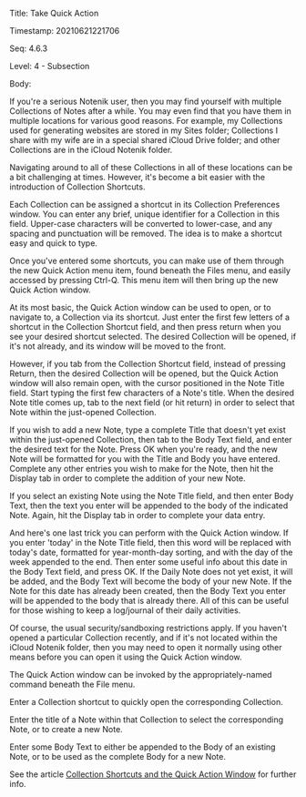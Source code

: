 Title:  Take Quick Action

Timestamp: 20210621221706

Seq:    4.6.3

Level:  4 - Subsection

Body: 

If you're a serious Notenik user, then you may find yourself with multiple Collections of Notes after a while. You may even find that you have them in multiple locations for various good reasons. For example, my Collections used for generating websites are stored in my Sites folder; Collections I share with my wife are in a special shared iCloud Drive folder; and other Collections are in the iCloud Notenik folder. 

Navigating around to all of these Collections in all of these locations can be a bit challenging at times. However, it's become a bit easier with the introduction of Collection Shortcuts. 

Each Collection can be assigned a shortcut in its Collection Preferences window. You can enter any brief, unique identifier for a Collection in this field. Upper-case characters will be converted to lower-case, and any spacing and punctuation will be removed. The idea is to make a shortcut easy and quick to type. 

Once you've entered some shortcuts, you can make use of them through the new Quick Action menu item, found beneath the Files menu, and easily accessed by pressing Ctrl-Q. This menu item will then bring up the new Quick Action window. 

At its most basic, the Quick Action window can be used to open, or to navigate to, a Collection via its shortcut. Just enter the first few letters of a shortcut in the Collection Shortcut field, and then press return when you see your desired shortcut selected. The desired Collection will be opened, if it's not already, and its window will be moved to the front. 

However, if you tab from the Collection Shortcut field, instead of pressing Return, then the desired Collection will be opened, but the Quick Action window will also remain open, with the cursor positioned in the Note Title field. Start typing the first few characters of a Note's title. When the desired Note title comes up, tab to the next field (or hit return) in order to select that Note within the just-opened Collection. 

If you wish to add a new Note, type a complete Title that doesn't yet exist within the just-opened Collection, then tab to the Body Text field, and enter the desired text for the Note. Press OK when you're ready, and the new Note will be formatted for you with the Title and Body you have entered. Complete any other entries you wish to make for the Note, then hit the Display tab in order to complete the addition of your new Note. 

If you select an existing Note using the Note Title field, and then enter Body Text, then the text you enter will be appended to the body of the indicated Note. Again, hit the Display tab in order to complete your data entry. 

And here's one last trick you can perform with the Quick Action window. If you enter 'today' in the Note Title field, then this word will be replaced with today's date, formatted for year-month-day sorting, and with the day of the week appended to the end. Then enter some useful info about this date in the Body Text field, and press OK. If the Daily Note does not yet exist, it will be added, and the Body Text will become the body of your new Note. If the Note for this date has already been created, then the Body Text you enter will be appended to the body that is already there. All of this can be useful for those wishing to keep a log/journal of their daily activities.

Of course, the usual security/sandboxing restrictions apply. If you haven't opened a particular Collection recently, and if it's not located within the iCloud Notenik folder, then you may need to open it normally using other means before you can open it using the Quick Action window.


The Quick Action window can be invoked by the appropriately-named command beneath the File menu. 

Enter a Collection shortcut to quickly open the corresponding Collection. 

Enter the title of a Note within that Collection to select the corresponding Note, or to create a new Note. 

Enter some Body Text to either be appended to the Body of an existing Note, or to be used as the complete Body for a new Note. 

See the article [Collection Shortcuts and the Quick Action Window](https://lnotenik.net/articles/collection-shortcuts-and-the-quick-action-window.html) for further info.
